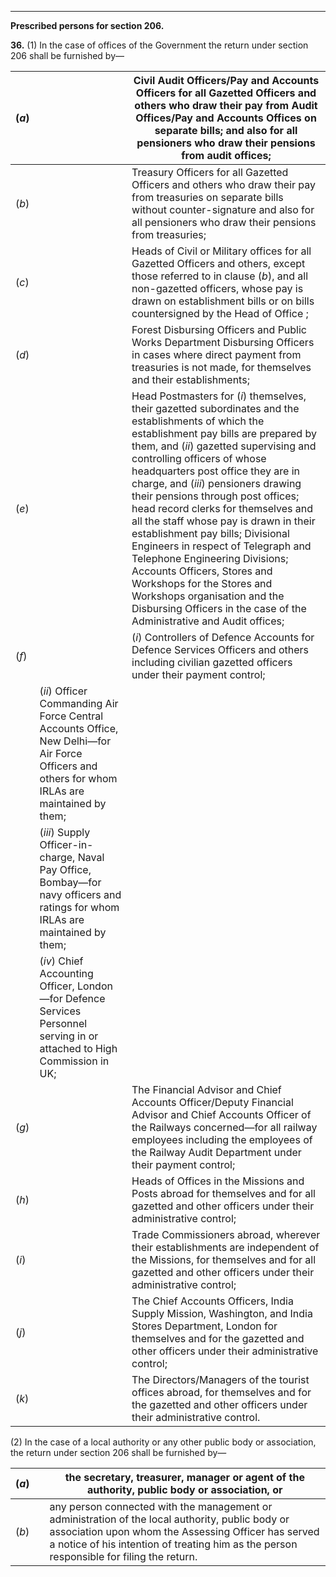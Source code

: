 ****

**Prescribed persons for section 206.**

**36.** (1) In the case of offices of the Government the return under section 206 shall be furnished by—

(_a_)|  | Civil Audit Officers/Pay and Accounts Officers for all Gazetted Officers and others who draw their pay from Audit Offices/Pay and Accounts Offices on separate bills; and also for all pensioners who draw their pensions from audit offices;  
---|---|---  
(_b_)|  | Treasury Officers for all Gazetted Officers and others who draw their pay from treasuries on separate bills without counter-signature and also for all pensioners who draw their pensions from treasuries;  
(_c_)|  |  Heads of Civil or Military offices for all Gazetted Officers and others, except those referred to in clause (_b_), and all non-gazetted officers, whose pay is drawn on establishment bills or on bills countersigned by the Head of Office ;  
(_d_)|  |  Forest Disbursing Officers and Public Works Department Disbursing Officers in cases where direct payment from treasuries is not made, for themselves and their establishments;  
(_e_)|  |  Head Postmasters for (_i_) themselves, their gazetted subordinates and the establishments of which the establishment pay bills are prepared by them, and (_ii_) gazetted supervising and controlling officers of whose headquarters post office they are in charge, and (_iii_) pensioners drawing their pensions through post offices; head record clerks for themselves and all the staff whose pay is drawn in their establishment pay bills; Divisional Engineers in respect of Telegraph and Telephone Engineering Divisions; Accounts Officers, Stores and Workshops for the Stores and Workshops organisation and the Disbursing Officers in the case of the Administrative and Audit offices;  
(_f_) |  | (_i_) Controllers of Defence Accounts for Defence Services Officers and others including civilian gazetted officers under their payment control;  
|  | (_ii_) Officer Commanding Air Force Central Accounts Office, New Delhi—for Air Force Officers and others for whom IRLAs are maintained by them;  
|  |  (_iii_) Supply Officer-in-charge, Naval Pay Office, Bombay—for navy officers and ratings for whom IRLAs are maintained by them;  
|  | (_iv_) Chief Accounting Officer, London—for Defence Services Personnel serving in or attached to High Commission in UK;  
(_g_)|  |  The Financial Advisor and Chief Accounts Officer/Deputy Financial Advisor and Chief Accounts Officer of the Railways concerned—for all railway employees including the employees of the Railway Audit Department under their payment control;  
(_h_)|  |  Heads of Offices in the Missions and Posts abroad for themselves and for all gazetted and other officers under their administrative control;  
(_i_)|  |  Trade Commissioners abroad, wherever their establishments are independent of the Missions, for themselves and for all gazetted and other officers under their administrative control;  
(_j_)|  | The Chief Accounts Officers, India Supply Mission, Washington, and India Stores Department, London for themselves and for the gazetted and other officers under their administrative control;  
(_k_)|  |  The Directors/Managers of the tourist offices abroad, for themselves and for the gazetted and other officers under their administrative control.  
  
(2) In the case of a local authority or any other public body or association, the return under section 206 shall be furnished by—

(_a_)|  | the secretary, treasurer, manager or agent of the authority, public body or association, or  
---|---|---  
(_b_)|  |  any person connected with the management or administration of the local authority, public body or association upon whom the Assessing Officer has served a notice of his intention of treating him as the person responsible for filing the return.